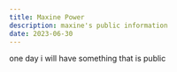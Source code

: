 ```yaml
---
title: Maxine Power
description: maxine's public information
date: 2023-06-30
---
```


one day i will have something that is public